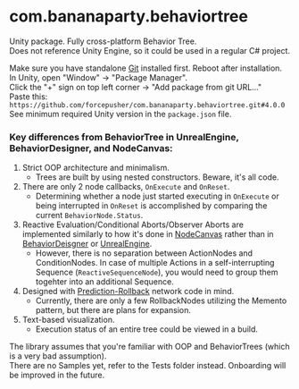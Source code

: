 # com.bananaparty.behaviortree  
  
Unity package. Fully cross-platform Behavior Tree.  
Does not reference Unity Engine, so it could be used in a regular C# project.  
  
Make sure you have standalone [Git](https://git-scm.com/downloads) installed first. Reboot after installation.  
In Unity, open "Window" -> "Package Manager".  
Click the "+" sign on top left corner -> "Add package from git URL..."  
Paste this: `https://github.com/forcepusher/com.bananaparty.behaviortree.git#4.0.0`  
See minimum required Unity version in the `package.json` file.  
  
### Key differences from BehaviorTree in UnrealEngine, BehaviorDesigner, and NodeCanvas:  
1. Strict OOP architecture and minimalism.  
	- Trees are built by using nested constructors. Beware, it's all code.  
2. There are only 2 node callbacks, `OnExecute` and `OnReset`.  
	- Determining whether a node just started executing in `OnExecute` or being interrupted in `OnReset` is accomplished by comparing the current `BehaviorNode.Status`.  
3. Reactive Evaluation/Conditional Aborts/Observer Aborts are implemented similarly to how it's done in [NodeCanvas](https://nodecanvas.paradoxnotion.com/documentation/?section=reactive-evaluation) rather than in [BehaviorDeisgner](https://opsive.com/support/documentation/behavior-designer/conditional-aborts/) or [UnrealEngine](https://www.kodeco.com/238-unreal-engine-4-tutorial-artificial-intelligence#toc-anchor-024).  
	- However, there is no separation between ActionNodes and ConditionNodes. In case of multiple Actions in a self-interrupting Sequence (`ReactiveSequenceNode`), you would need to group them togehter into an additional Sequence.  
4. Designed with [Prediction-Rollback](https://www.youtube.com/watch?v=0NLe4IpdS1w&t=91s) network code in mind.  
	- Currently, there are only a few RollbackNodes utilizing the Memento pattern, but there are plans for expansion.  
5. Text-based visualization.  
	- Execution status of an entire tree could be viewed in a build.  
  
The library assumes that you're familiar with OOP and BehaviorTrees (which is a very bad assumption).  
There are no Samples yet, refer to the Tests folder instead. Onboarding will be improved in the future.
